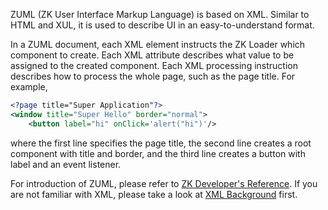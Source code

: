 ZUML (ZK User Interface Markup Language) is based on XML. Similar to
HTML and XUL, it is used to describe UI in an easy-to-understand format.

In a ZUML document, each XML element instructs the ZK Loader which
component to create. Each XML attribute describes what value to be
assigned to the created component. Each XML processing instruction
describes how to process the whole page, such as the page title. For
example,

``` xml
<?page title="Super Application"?>
<window title="Super Hello" border="normal">
    <button label="hi" onClick='alert("hi")'/>
```

where the first line specifies the page title, the second line creates a
root component with title and border, and the third line creates a
button with label and an event listener.

For introduction of ZUML, please refer to [ZK Developer's
Reference]({{site.baseurl}}/zk_dev_ref/UI_Composing/ZUML). If
you are not familiar with XML, please take a look at [XML
Background]({{site.baseurl}}/zk_dev_ref/UI_Composing/ZUML/XML_Background)
first.
